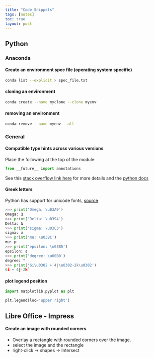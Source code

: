 ```yaml
---
title: "Code Snippets"
tags: [notes]
toc: true
layout: post
---
```


## Python

### Anaconda

#### Create an environment spec file (operating system specific)

```bash
conda list --explicit > spec_file.txt
```

#### cloning an environment

```bash
conda create --name myclone --clone myenv
```
#### removing an environment

```bash
conda remove --name myenv --all
```



### General

#### Compatible type hints across various versions
Place the following at the top of the module

```python
from __future__ import annotations
```
See this [stack overflow link here](https://stackoverflow.com/questions/63939138/is-there-a-way-to-use-python-3-9-type-hinting-in-its-previous-versions) for more details and the [python docs](https://docs.python.org/3/library/__future__.html)

#### Greek letters
Python has support for unicode fonts, [source](https://pythonforundergradengineers.com/unicode-characters-in-python.html)
```python
>>> print('Omega: \u03A9')
Omega: Ω
>>> print('Delta: \u0394')
Delta: Δ
>>> print('sigma: \u03C3')
sigma: σ
>>> print('mu: \u03BC')
mu: μ
>>> print('epsilon: \u03B5')
epsilon: ε
>>> print('degree: \u00B0')
degree: °
>>> print('6i\u0302 + 4j\u0302-2k\u0302')
6î + 4ĵ-2k̂
```

#### plot legend position

```python
import matplotlib.pyplot as plt

plt.legend(loc='upper right')
```


## Libre Office - Impress

#### Create an image with rounded corners
- Overlay a rectangle with rounded corners over the image. 
- select the image and the rectangle
- right-click -> shapes -> Intersect
